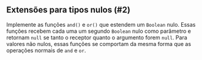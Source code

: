 ## Extensões para tipos nulos (#2)

Implemente as funções `and()` e `or()` que estendem um `Boolean` nulo. Essas funções recebem cada uma um segundo `Boolean` nulo como parâmetro e retornam `null` se tanto o receptor quanto o argumento forem `null`. Para valores não nulos, essas funções se comportam da mesma forma que as operações normais de `and` e `or`.
